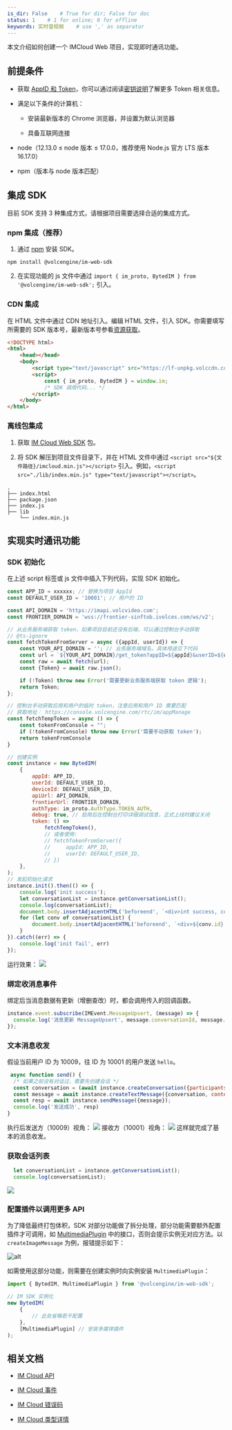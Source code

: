 ```yaml
---
is_dir: False    # True for dir; False for doc
status: 1    # 1 for online; 0 for offline
keywords: 实时音视频    # use ',' as separator
---
```


本文介绍如何创建一个 IMCloud Web 项目，实现即时通讯功能。

## 前提条件

- 获取 [AppID 和 Token](291042)，你可以通过阅读[密钥说明](291043)了解更多 Token 相关信息。
	
- 满足以下条件的计算机：
	- 安装最新版本的 Chrome 浏览器，并设置为默认浏览器
		
	- 具备互联网连接
		
- node（12.13.0 ≤ node 版本 ≤ 17.0.0，推荐使用 Node.js 官方 LTS 版本 16.17.0）
	
- npm（版本与 node 版本匹配）
	

## 集成 SDK

目前 SDK 支持 3 种集成方式，请根据项目需要选择合适的集成方式。

### npm 集成（推荐）

1. 通过 [npm](https://www.npmjs.com/package/@volcengine/im-web-sdk) 安装 SDK。

```
npm install @volcengine/im-web-sdk
```

2. 在实现功能的 js 文件中通过 `import { im_proto, BytedIM } from '@volcengine/im-web-sdk';` 引入。

### CDN 集成

在 HTML 文件中通过 CDN 地址引入。编辑 HTML 文件，引入 SDK。你需要填写所需要的 SDK 版本号，最新版本号参看[资源获取](273865.md#下载-sdk)。

```html
<!DOCTYPE html>
<html>
    <head></head>
    <body>
        <script type="text/javascript" src="https://lf-unpkg.volccdn.com/obj/vcloudfe/sdk/IM_Web/1.1.2/1687945997051/VolcEngineIM_Web_1.x.x.min.js"></script>
        <script>
            const { im_proto, BytedIM } = window.im;
            /* SDK 调用代码... */
        </script>
    </body>
</html>
```

### 离线包集成

1. 获取 [IM Cloud Web SDK](273865) 包。
	
2. 将 SDK 解压到项目文件目录下，并在 HTML 文件中通过 `<script src="${文件路径}/imcloud.min.js"></script>` 引入。例如，`<script src="./lib/index.min.js" type="text/javascript"></script>`。

```
.
├── index.html
├── package.json
├── index.js
├── lib
    └── index.min.js
```

## 实现实时通讯功能

### SDK 初始化

在上述 script 标签或 js 文件中插入下列代码，实现 SDK 初始化。

```javascript
const APP_ID = xxxxxx; // 替换为项目 AppId
const DEFAULT_USER_ID = '10001'; // 用户的 ID

const API_DOMAIN = 'https://imapi.volcvideo.com';
const FRONTIER_DOMAIN = 'wss://frontier-sinftob.ivolces.com/ws/v2';

// 从业务服务端获取 token，如果项目目前还没有后端，可以通过控制台手动获取
// @ts-ignore
const fetchTokenFromServer = async ({appId, userId}) => {
    const YOUR_API_DOMAIN = ''; // 业务服务端域名，具体用途见下代码
    const url = `${YOUR_API_DOMAIN}/get_token?appID=${appId}&userID=${userId}`;
    const raw = await fetch(url);
    const {Token} = await raw.json();

    if (!Token) throw new Error('需要更新业务服务端获取 token 逻辑');
    return Token;
};

// 控制台手动获取应用和用户的临时 token，注意应用和用户 ID 需要匹配
// 获取地址： https://console.volcengine.com/rtc/im/appManage
const fetchTempToken = async () => {
    const tokenFromConsole = "";
    if (!tokenFromConsole) throw new Error('需要手动获取 token');
    return tokenFromConsole
}

// 创建实例
const instance = new BytedIM(
    {
        appId: APP_ID,
        userId: DEFAULT_USER_ID,
        deviceId: DEFAULT_USER_ID,
        apiUrl: API_DOMAIN,
        frontierUrl: FRONTIER_DOMAIN,
        authType: im_proto.AuthType.TOKEN_AUTH,
        debug: true, // 启用后在控制台打印详细调试信息，正式上线时建议关闭
        token: () => 
            fetchTempToken(),
            // 或者使用:
            // fetchTokenFromServer({
            //     appId: APP_ID,
            //     userId: DEFAULT_USER_ID,
            // }) 
    },
);
// 发起初始化请求
instance.init().then(() => {
    console.log('init success');
    let conversationList = instance.getConversationList();
    console.log(conversationList);
    document.body.insertAdjacentHTML('beforeend', `<div>int success, conversation list (length: ${conversationList.length}): </div>`);
    for (let conv of conversationList) {
        document.body.insertAdjacentHTML('beforeend', `<div>${conv.id} ${conv.coreInfo.name}</div>`);
    }
}).catch((err) => {
    console.log('init fail', err)
});
```

运行效果：
![](https://portal.volccdn.com/obj/volcfe/cloud-universal-doc/upload_8b828143d57ccd167613ee5c240f286f.png)

### 绑定收消息事件

绑定后当消息数据有更新（增删查改）时，都会调用传入的回调函数。

```javascript
instance.event.subscribe(IMEvent.MessageUpsert, (message) => {
  console.log('消息更新 MessageUpsert', message.conversationId, message.content);
});
```

### 文本消息收发

假设当前用户 ID 为 10009，往 ID 为 10001 的用户发送 `hello`。

```javascript
 async function send() {
  /* 如果之前没有对话过，需要先创建会话 */
  const conversation = (await instance.createConversation({participants: ['10001']})).payload;
  const message = await instance.createTextMessage({conversation, content: 'hello'});
  const resp = await instance.sendMessage({message});
  console.log('发送成功', resp)
}
```

执行后发送方（10009）视角：
![](https://portal.volccdn.com/obj/volcfe/cloud-universal-doc/upload_7e020b9714517d12730e578297d73487.png)
接收方（10001）视角：
![](https://portal.volccdn.com/obj/volcfe/cloud-universal-doc/upload_c011a88a5d832bb73a4ae9d6b0bdcc46.png)
这样就完成了基本的消息收发。

### 获取会话列表

```javascript
  let conversationList = instance.getConversationList();
  console.log(conversationList);
```

![](https://portal.volccdn.com/obj/volcfe/cloud-universal-doc/upload_a0ceb3615107cc5291d46483e6567fa1.png)

### 配置插件以调用更多 API

为了降低最终打包体积，SDK 对部分功能做了拆分处理，部分功能需要额外配置插件才可调用，如 [MultimediaPlugin](293491.md#multimediaplugin) 中的接口，否则会提示实例无对应方法。以 `createImageMessage` 为例，报错提示如下：

![alt](https://portal.volccdn.com/obj/volcfe/cloud-universal-doc/upload_0d613b207210c8f30bc47aa76eaf06b9.png)

如需使用这部分功能，则需要在创建实例时向实例安装 `MultimediaPlugin`：

```javascript
import { BytedIM, MultimediaPlugin } from '@volcengine/im-web-sdk';

// IM SDK 实例化
new BytedIM(
    {
        // 此处省略若干配置
    },
    [MultimediaPlugin] // 安装多媒体插件
);
```

## 相关文档

- [IM Cloud API](293491)
	
- [IM Cloud 事件](293492)
	
- [IM Cloud 错误码](293493)
	
- [IM Cloud 类型详情](293494)

